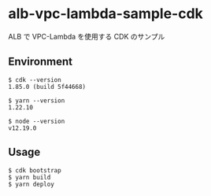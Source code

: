 # alb-vpc-lambda-sample-cdk

ALB で VPC-Lambda を使用する CDK のサンプル

## Environment

```
$ cdk --version
1.85.0 (build 5f44668)

$ yarn --version
1.22.10

$ node --version
v12.19.0
```

## Usage

```
$ cdk bootstrap
$ yarn build
$ yarn deploy
```
